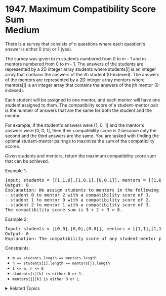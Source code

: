 # 1947. Maximum Compatibility Score Sum<br> Medium

There is a survey that consists of n questions where each question's answer is either 0 (no) or 1 (yes).

The survey was given to m students numbered from 0 to m - 1 and m mentors numbered from 0 to m - 1. The answers of the students are represented by a 2D integer array students where students[i] is an integer array that contains the answers of the ith student (0-indexed). The answers of the mentors are represented by a 2D integer array mentors where mentors[j] is an integer array that contains the answers of the jth mentor (0-indexed).

Each student will be assigned to one mentor, and each mentor will have one student assigned to them. The compatibility score of a student-mentor pair is the number of answers that are the same for both the student and the mentor.

For example, if the student's answers were [1, 0, 1] and the mentor's answers were [0, 0, 1], then their compatibility score is 2 because only the second and the third answers are the same.
You are tasked with finding the optimal student-mentor pairings to maximize the sum of the compatibility scores.

Given students and mentors, return the maximum compatibility score sum that can be achieved.


Example 1:

<pre>
Input: students = [[1,1,0],[1,0,1],[0,0,1]], mentors = [[1,0,0],[0,0,1],[1,1,0]]
Output: 8
Explanation: We assign students to mentors in the following way:
- student 0 to mentor 2 with a compatibility score of 3.
- student 1 to mentor 0 with a compatibility score of 2.
- student 2 to mentor 1 with a compatibility score of 3.
The compatibility score sum is 3 + 2 + 3 = 8.
</pre>

Example 2:

<pre>
Input: students = [[0,0],[0,0],[0,0]], mentors = [[1,1],[1,1],[1,1]]
Output: 0
Explanation: The compatibility score of any student-mentor pair is 0.
</pre>

Constraints:

- `m == students.length == mentors.length`
- `n == students[i].length == mentors[j].length`
- `1 <= m, n <= 8`
- `students[i][k] is either 0 or 1.`
- `mentors[j][k] is either 0 or 1.`

<details>

<summary> Related Topics </summary>

-   `Backtrack`

</details>